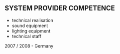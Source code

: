 ## SYSTEM PROVIDER COMPETENCE

+ technical realisation
+ sound equipment
+ lighting equipment
+ technical staff

2007 / 2008 - Germany 